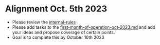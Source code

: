 # Alignment Oct. 5th 2023

* Please review the [internal-rules](../../internal-rules/ "mention")
* Please add tasks to the [first-month-of-operation-oct-2023.md](../../cardano-catalyst-fund/fund-10/first-month-of-operation-oct-2023.md "mention") and add your ideas and propose coverage of certain points.
* Goal is to complete this by October 10th 2023
